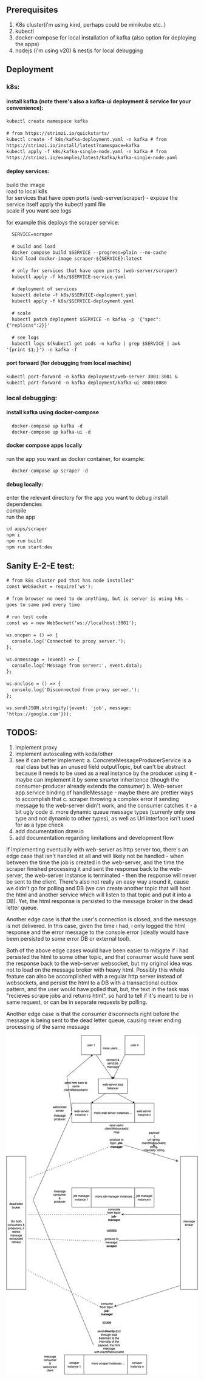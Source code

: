 ## Prerequisites
1. K8s cluster(i'm using kind, perhaps could be minikube etc..)
2. kubectl
3. docker-compose for local installation of kafka (also option for deploying the apps)
4. nodejs (i'm using v20) & nestjs for local debugging

## Deployment

### k8s:
#### install kafka (note there's also a kafka-ui deployment & service for your cenvenience):
  ```
  kubectl create namespace kafka

  # from https://strimzi.io/quickstarts/
  kubectl create -f k8s/kafka-deployment.yaml -n kafka # from https://strimzi.io/install/latest?namespace=kafka
  kubectl apply -f k8s/kafka-single-node.yaml -n kafka # from https://strimzi.io/examples/latest/kafka/kafka-single-node.yaml
  ```

#### deploy services:
  build the image  
  load to local k8s  
  for services that have open ports (web-server/scraper) - expose the service itself
  apply the kubectl yaml file  
  scale if you want
  see logs

  for example this deploys the scraper service:
  ```
    SERVICE=scraper

    # build and load
    docker compose build $SERVICE --progress=plain --no-cache
    kind load docker-image scraper-${SERVICE}:latest

    # only for services that have open ports (web-server/scraper) 
    kubectl apply -f k8s/$SERVICE-service.yaml 

    # deployment of services
    kubectl delete -f k8s/$SERVICE-deployment.yaml 
    kubectl apply -f k8s/$SERVICE-deployment.yaml 

    # scale
    kubectl patch deployment $SERVICE -n kafka -p '{"spec":{"replicas":2}}'

    # see logs
    kubectl logs $(kubectl get pods -n kafka | grep $SERVICE | awk '{print $1;}') -n kafka -f              
  ``` 

#### port forward (for debugging from local machine)
  ```
  kubectl port-forward -n kafka deployment/web-server 3001:3001 & kubectl port-forward -n kafka deployment/kafka-ui 8080:8080
  ```

### local debugging:
#### install kafka using docker-compose
```
  docker-compose up kafka -d
  docker-compose up kafka-ui -d
```

#### docker compose apps locally
run the app you want as docker container, for example:
````
  docker-compose up scraper -d
````

#### debug locally:
enter the relevant directory for the app you want to debug
install dependencies  
compile  
run the app
```
cd apps/scraper
npm i
npm run build
npm run start:dev
```

## Sanity E-2-E test:

```
# from k8s cluster pod that has node installed"
const WebSocket = require('ws');

# from browser no need to do anything, but is server is using k8s - goes to same pod every time

# run test code
const ws = new WebSocket('ws://localhost:3001');

ws.onopen = () => {
  console.log('Connected to proxy server.');
};

ws.onmessage = (event) => {
  console.log('Message from server:', event.data);
};

ws.onclose = () => {
  console.log('Disconnected from proxy server.');
};

ws.send(JSON.stringify({event: 'job', message: 'https://google.com'}));

```


## TODOS:  
1. implement proxy
2. implement autoscaling with keda/other
3. see if can better implement:
  a. ConcreteMessageProducerService is a real class but has an unused field outputTopic, but can't be abstract because it needs to be used as a real instance by the producer using it - maybe can implement it by some smarter inheritence (though the consumer-producer already extends the consumer)
  b. Web-server app.service binding of handleMessage - maybe there are prettier ways to accomplish that
  c. scraper throwing a complex error if sending message to the web-server didn't work, and the consumer catches it - a bit ugly code
  d. more dynamic queue message types (currenly only one type and not dynamic to other types), as well as Url interface isn't used for as a type check
3. add documentation draw.io
4. add documentation regarding limitations and development flow

if implementing eventually with web-server as http server too, there's an edge case that isn't handled at all and will likely not be handled - when between the time the job is created in the web-server, and the time the scraper finished processing it and sent the response back to the web-server, the web-server instance is terminated - then the response will never be sent to the client. There's also not really an easy way around it, cause we didn't go for polling and DB (we can create another topic that will host the html and another service which will listen to that topic and put it into a DB). Yet, the html response is persisted to the message broker in the dead letter queue.

Another edge case is that the user's connection is closed, and the message is not delivered. In this case, given the time i had, i only logged the html response and the error message to the console.error (ideally would have been persisted to some error DB or external tool).

Both of the above edge cases would have been easier to mitigate if i had persisted the html to some other topic, and that consumer would have sent the response back to the web-server websocket, but my original idea was not to load on the message broker with heavy html. Possibly this whole feature can also be accomplished with a regular http server instead of websockets, and persist the html to a DB with a transactional outbox pattern, and the user would have polled that, but, the text in the task was "recieves scrape jobs and returns html", so hard to tell if it's meant to be in same request, or can be in separate requests by polling.

Another edge case is that the consumer disconnects right before the message is being sent to the dead letter queue, causing never ending processing of the same message




![My Flowchart](docs/architecture_diagram.png)

